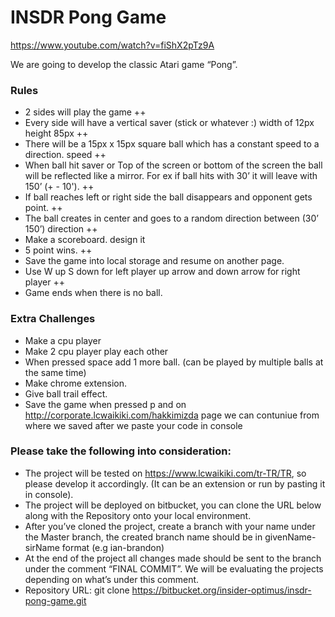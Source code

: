 # INSDR Pong Game

https://www.youtube.com/watch?v=fiShX2pTz9A

We are going to develop the classic Atari game “Pong”.

### Rules ###
* 2 sides will play the game    ++
* Every side will have a vertical saver (stick or whatever :) width of 12px height 85px ++
* There will be a 15px x 15px square ball which has a constant speed to a direction.  speed ++
* When ball hit saver or Top of the screen or  bottom of the screen the ball will be reflected like a mirror. For ex if ball hits with 30’ it will leave with 150’ (+ - 10'). ++
* If ball reaches left or right side the ball disappears and opponent gets point. ++
* The ball creates in center and goes to a random direction between (30’ 150’) direction ++
* Make a scoreboard. design it
* 5 point wins. ++
* Save the game into local storage and resume on another page.
* Use W up S down for left player up arrow and down arrow for right player ++
* Game ends when there is no ball.

### Extra Challenges ###
* Make a cpu player
* Make 2 cpu player play each other
* When pressed space add 1 more ball. (can  be played by multiple balls at the same time)
* Make chrome extension.
* Give ball trail effect.
* Save the game when pressed p and on http://corporate.lcwaikiki.com/hakkimizda page we can contuniue from where we saved after we paste your code in console

### Please take the following into consideration: ###
* The project will be tested on https://www.lcwaikiki.com/tr-TR/TR, so please develop it accordingly. (It can be an extension or run by pasting it in console).
* The project will be deployed on bitbucket, you can clone the URL below along with the Repository onto your local environment.
* After you’ve cloned the project, create a branch with your name under the Master branch, the created branch name should be in givenName-sirName format (e.g ian-brandon)
* At the end of the project all changes made should be sent to the branch under the comment “FINAL COMMIT”. We will be evaluating the projects depending on what’s under this comment.
* Repository URL: git clone https://bitbucket.org/insider-optimus/insdr-pong-game.git
